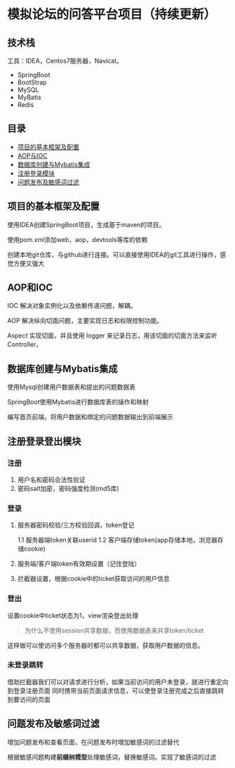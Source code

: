 # 模拟论坛的问答平台项目（持续更新）


## 技术栈
工具：IDEA，Centos7服务器，Navicat。

- SpringBoot
- BootStrap
- MySQL
- MyBatis
- Redis

## 目录
- [项目的基本框架及配置](#项目的基本框架及配置)
- [AOP与IOC](#AOP和IOC)
- [数据库创建与Mybatis集成](#数据库创建与Mybatis集成)
- [注册登录模块](#注册登录模块)
- [问题发布及敏感词过滤](#问题发布及敏感词过滤)


## 项目的基本框架及配置
使用IDEA创建SpringBoot项目，生成基于maven的项目。

使用pom.xml添加web，aop，devtools等库的依赖

创建本地git仓库，与github进行连接。可以直接使用IDEA的git工具进行操作，感觉方便又强大

## AOP和IOC

IOC 解决对象实例化以及依赖传递问题，解耦。
    
AOP 解决纵向切面问题，主要实现日志和权限控制功能。
    
Aspect 实现切面，并且使用 logger 来记录日志，用该切面的切面方法来监听 Controller。

## 数据库创建与Mybatis集成

使用Mysql创建用户数据表和提出的问题数据表

SpringBoot使用Mybatis进行数据库表的操作和映射

编写首页前端，将用户数据和绑定的问题数据输出到前端展示

## 注册登录登出模块

### 注册

1. 用户名和密码合法性验证
2. 密码salt加密，密码强度检测(md5库)

### 登录

1. 服务器密码校验/三方校验回调，token登记 

   1.1 服务器端token关联userid 
   1.2 客户端存储token(app存储本地，浏览器存储cookie)

2. 服务端/客户端token有效期设置（记住登陆）

3. 拦截器设置，根据cookie中的ticket获取访问的用户信息

### 登出

设置cookie中ticket状态为1，view渲染登出处理

> 为什么不使用session共享数据，而使用数据表来共享token/ticket

这样做可以使访问多个服务器时都可以共享数据，获取用户数据的信息。

### 未登录跳转

借助拦截器我们可以对请求进行分析，如果当前访问的用户未登录，就进行重定向到登录注册页面
同时携带当前页面请求信息，可以使登录注册完成之后直接跳转到要访问的页面


## 问题发布及敏感词过滤

增加问题发布和查看页面，在问题发布时增加敏感词的过滤替代

根据敏感问题构建**前缀树模型**处理敏感词，替换敏感词。实现了敏感词的过滤
